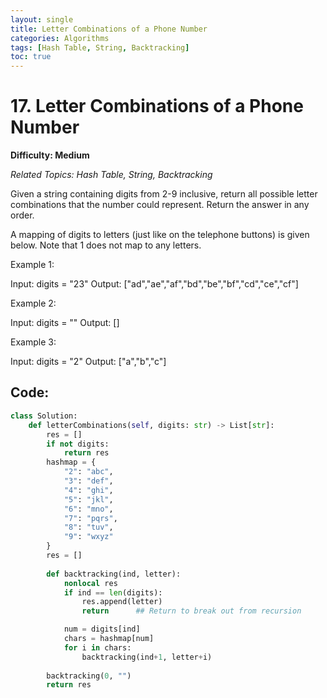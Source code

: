 ```yaml
---
layout: single
title: Letter Combinations of a Phone Number
categories: Algorithms
tags: [Hash Table, String, Backtracking]
toc: true
---
```

# 17. Letter Combinations of a Phone Number

**Difficulty: Medium** 

*Related Topics: Hash Table, String, Backtracking*

Given a string containing digits from 2-9 inclusive, return all possible letter combinations that the number could represent. Return the answer in any order.

A mapping of digits to letters (just like on the telephone buttons) is given below. Note that 1 does not map to any letters.

Example 1:

Input: digits = "23"
Output: ["ad","ae","af","bd","be","bf","cd","ce","cf"]

Example 2:

Input: digits = ""
Output: []

Example 3:

Input: digits = "2"
Output: ["a","b","c"]

## Code:

```python
class Solution:
    def letterCombinations(self, digits: str) -> List[str]:
        res = []
        if not digits:
            return res
        hashmap = {
            "2": "abc",
            "3": "def",
            "4": "ghi",
            "5": "jkl",
            "6": "mno",
            "7": "pqrs",
            "8": "tuv",
            "9": "wxyz"
        }
        res = []
        
        def backtracking(ind, letter):
            nonlocal res
            if ind == len(digits):
                res.append(letter)
                return      ## Return to break out from recursion

            num = digits[ind]
            chars = hashmap[num]
            for i in chars:
                backtracking(ind+1, letter+i)
        
        backtracking(0, "")
        return res
```
